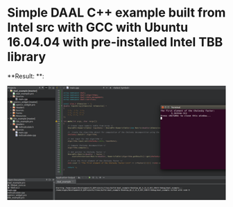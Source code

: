 # Simple DAAL C++ example built from Intel src with GCC with Ubuntu 16.04.04 with pre-installed Intel TBB library

**Result: **:

![**Result: **](https://raw.githubusercontent.com/Evegen55/intel_cpp_features_daal_cpp_qt/master/pics/daal_ubuntu_16.04.png)